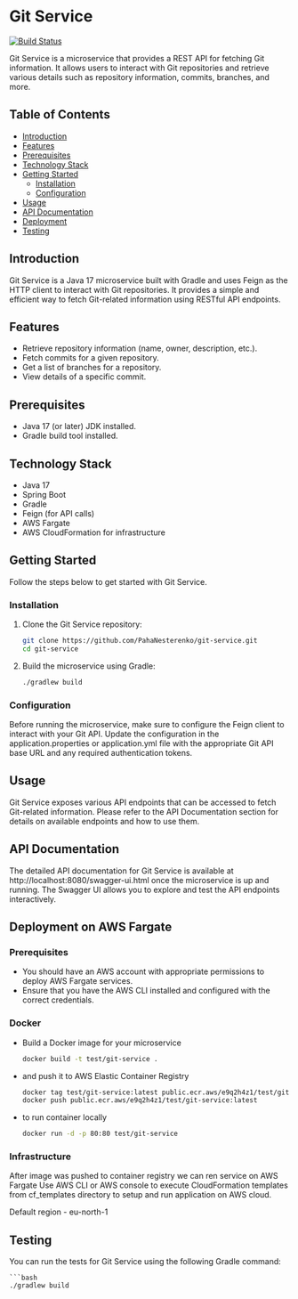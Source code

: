 # Git Service

[![Build Status](https://travis-ci.org/your-username/git-service.svg?branch=main)](https://travis-ci.org/your-username/git-service) <!-- Replace 'your-username' with your GitHub username -->

Git Service is a microservice that provides a REST API for fetching Git information. It allows users to interact with Git repositories and retrieve various details such as repository information, commits, branches, and more.

## Table of Contents

- [Introduction](#introduction)
- [Features](#features)
- [Prerequisites](#prerequisites)
- [Technology Stack](#technology-stack)
- [Getting Started](#getting-started)
    - [Installation](#installation)
    - [Configuration](#configuration)
- [Usage](#usage)
- [API Documentation](#api-documentation)
- [Deployment](#deployment-on-aws-fargate)
- [Testing](#testing)

## Introduction

Git Service is a Java 17 microservice built with Gradle and uses Feign as the HTTP client to interact with Git repositories. It provides a simple and efficient way to fetch Git-related information using RESTful API endpoints.

## Features

- Retrieve repository information (name, owner, description, etc.).
- Fetch commits for a given repository.
- Get a list of branches for a repository.
- View details of a specific commit.

## Prerequisites

- Java 17 (or later) JDK installed.
- Gradle build tool installed.

## Technology Stack

- Java 17
- Spring Boot
- Gradle
- Feign (for API calls)
- AWS Fargate
- AWS CloudFormation for infrastructure

## Getting Started

Follow the steps below to get started with Git Service.

### Installation

1. Clone the Git Service repository:

   ```bash
   git clone https://github.com/PahaNesterenko/git-service.git
   cd git-service

2. Build the microservice using Gradle:

    ```bash
   ./gradlew build

### Configuration

Before running the microservice, make sure to configure the Feign client to interact with your Git API. Update the configuration in the application.properties or application.yml file with the appropriate Git API base URL and any required authentication tokens.

## Usage

Git Service exposes various API endpoints that can be accessed to fetch Git-related information. Please refer to the API Documentation section for details on available endpoints and how to use them.

## API Documentation

The detailed API documentation for Git Service is available at http://localhost:8080/swagger-ui.html once the microservice is up and running. The Swagger UI allows you to explore and test the API endpoints interactively.

## Deployment on AWS Fargate

### Prerequisites

- You should have an AWS account with appropriate permissions to deploy AWS Fargate services.
- Ensure that you have the AWS CLI installed and configured with the correct credentials.

### Docker

- Build a Docker image for your microservice

    ```bash
    docker build -t test/git-service .

- and push it to AWS Elastic Container Registry

    ```bash
    docker tag test/git-service:latest public.ecr.aws/e9q2h4z1/test/git-service:latest
    docker push public.ecr.aws/e9q2h4z1/test/git-service:latest

- to run container locally

    ```bash
    docker run -d -p 80:80 test/git-service    
  
### Infrastructure

After image was pushed to container registry we can ren service on AWS Fargate
Use AWS CLI or AWS console to execute CloudFormation templates from cf_templates directory to setup and run application on AWS cloud. 

Default region - eu-north-1

## Testing

You can run the tests for Git Service using the following Gradle command:

    ```bash
    ./gradlew build
